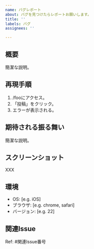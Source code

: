 ```yaml
---
name: バグレポート
about: バグを見つけたらレポートお願いします。
title: ''
labels: バグ
assignees: ''

---
```


## 概要

簡潔な説明。

## 再現手順

1. /fooにアクセス。
2. 「投稿」をクリック。
3. エラーが表示される。

## 期待される振る舞い

簡潔な説明。

## スクリーンショット

<!-- 個人情報などを貼る場合はモザイクをかけてください -->

XXX

## 環境

 - OS: [e.g. iOS]
 - ブラウザ: [e.g. chrome, safari]
 - バージョン: [e.g. 22]

## 関連Issue

Ref: #関連Issue番号
